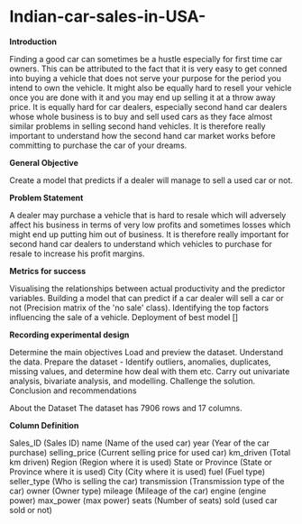 # Indian-car-sales-in-USA-

**Introduction**

Finding a good car can sometimes be a hustle especially for first time car owners. This can be attributed to the fact that it is very easy to get conned into buying a vehicle that does not serve your purpose for the period you intend to own the vehicle. It might also be equally hard to resell your vehicle once you are done with it and you may end up selling it at a throw away price.
It is equally hard for car dealers, especially second hand car dealers whose whole business is to buy and sell used cars as they face almost similar problems in selling second hand vehicles.
It is therefore really important to understand how the second hand car market works before committing to purchase the car of your dreams.


**General Objective**

Create a model that predicts if a dealer will manage to sell a used car or not.

**Problem Statement**

A dealer may purchase a vehicle that is hard to resale which will adversely affect his business in terms of very low profits and sometimes losses which might end up putting him out of business.
It is therefore really important for second hand car dealers to understand which vehicles to purchase for resale to increase his profit margins.


**Metrics for success**

Visualising the relationships between actual productivity and the predictor variables.
Building a model that can predict if a car dealer will sell a car or not (Precision matrix of the 'no sale' class).
Identifying the top factors influencing the sale of a vehicle.
Deployment of best model []

**Recording experimental design**

Determine the main objectives
Load and preview the dataset.
Understand the data.
Prepare the dataset - Identify outliers, anomalies, duplicates, missing values, and determine how deal with them etc.
Carry out univariate analysis, bivariate analysis, and modelling.
Challenge the solution.
Conclusion and recommendations

About the Dataset 
The dataset has 7906 rows and 17 columns.

**Column Definition**

Sales_ID (Sales ID)
name (Name of the used car)
year (Year of the car purchase)
selling_price (Current selling price for used car)
km_driven (Total km driven)
Region (Region where it is used)
State or Province (State or Province where it is used)
City (City where it is used)
fuel (Fuel type)
seller_type (Who is selling the car)
transmission (Transmission type of the car)
owner (Owner type)
mileage (Mileage of the car)
engine (engine power)
max_power (max power)
seats (Number of seats)
sold (used car sold or not)
